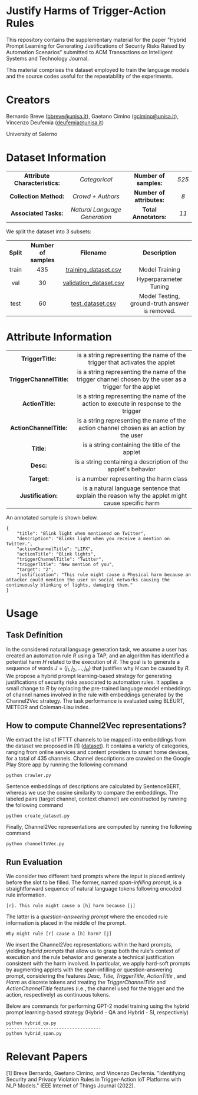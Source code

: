 # Justify Harms of Trigger-Action Rules
This repository contains the supplementary material for the paper "Hybrid Prompt Learning for Generating Justifications of Security Risks Raised by Automation Scenarios" submitted to ACM Transactions on Intelligent Systems and Technology Journal. 

This material comprises the dataset employed to train the language models and the source codes useful for the repeatability of the experiments.

# Creators

Bernardo Breve (bbreve@unisa.it), Gaetano Cimino (gcimino@unisa.it), Vincenzo Deufemia (deufemia@unisa.it)

University of Salerno

# Dataset Information

<table align="center">
    <tr>
     <td align="center"><b>Attribute Characteristics:</td>
        <td align="center"><i>Categorical</td>
        <td align="center"><b>Number of samples:</td>
        <td align="center"><i>525</td>
    </tr>
    <tr>
        <td align="center"><b>Collection Method:</td>
        <td align="center"><i>Crowd + Authors</td>
        <td align="center"><b>Number of attributes:</td>
        <td align="center"><i>8</td>
    </tr>
    <tr>
        <td align="center"><b>Associated Tasks:</td>
        <td align="center"><i>Natural Language Generation</td>
        <td align="center"><b>Total Annotators:</td>
        <td align="center"><i>11</td>
    </tr>
</table>

We split the dataset into 3 subsets:

<table align="center">
    <tr>
        <td align="center"><b>Split</td>
        <td align="center"><b>Number of samples</td>
        <td align="center"><b>Filename</td>
        <td align="center"><b>Description</td>
    </tr>
     <tr>
        <td align="center">train</td>
        <td align="center">435</td>
        <td align="center"><a href = "https://github.com/empathy-ws/Justify-Harms-of-Trigger-Action-Rules/blob/main/training_dataset.csv"> training_dataset.csv </a></td>
        <td align="center">Model Training</td>
    </tr>
    <tr>
        <td align="center">val</td>
        <td align="center">30</td>
        <td align="center"><a href = "https://github.com/empathy-ws/Justify-Harms-of-Trigger-Action-Rules/blob/main/val_dataset.csv"> validation_dataset.csv </a></td>
        <td align="center">Hyperparameter Tuning</td>
    </tr>
    <tr>
        <td align="center">test</td>
        <td align="center">60</td>
        <td align="center"><a href = "https://github.com/empathy-ws/Justify-Harms-of-Trigger-Action-Rules/blob/main/test_dataset.csv"> test_dataset.csv </a></td>
        <td align="center">Model Testing, ground-truth answer is removed.</td>
    </tr>
</table>

# Attribute Information

<table align="center">
    <tr>
        <td align="center"><b>TriggerTitle:</td>
        <td align="center">is a string representing the name of the trigger that activates the applet</td>
    </tr>
    <tr>
        <td align="center"><b>TriggerChannelTitle:</td>
        <td align="center">is a string representing the name of the trigger channel chosen by the user as a trigger for the applet</td>
    </tr>
    <tr>
        <td align="center"><b>ActionTitle:</td>
        <td align="center">is a string representing the name of the action to execute in response to the trigger</td>
    </tr>
    <tr>
        <td align="center"><b>ActionChannelTitle:</td>
        <td align="center">is a string representing the name of the action channel chosen as an action by the user</td>
    </tr>
    <tr>
        <td align="center"><b>Title:</td>
        <td align="center">is a string containing the title of the applet</td>
    </tr>
    <tr>
        <td align="center"><b>Desc:</td>
        <td align="center">is a string containing a description of the applet's behavior</td>
    </tr>
    <tr>
        <td align="center"><b>Target:</td>
        <td align="center">is a number representing the harm class</td>
    </tr>
    <tr>
        <td align="center"><b>Justification:</td>
        <td align="center">is a natural language sentence that explain the reason why the applet might cause specific harm</td>
    </tr>
</table> 

An annotated sample is shown below.

```
{
    "title": "Blink light when mentioned on Twitter",
    "description": "Blinks light when you receive a mention on Twitter.",
    "actionChannelTitle": "LIFX",
    "actionTitle": "Blink lights",
    "triggerChannelTitle": "Twitter",
    "triggerTitle": "New mention of you",
    "target": "2",
    "justification": "This rule might cause a Physical harm because an attacker could mention the user on social networks causing the continuously blinking of lights, damaging them."
}
```

# Usage

## Task Definition
In the considered natural language generation task, we assume a user has created an automation rule $R$ using a TAP, and an algorithm has identified a potential harm $H$ related to the execution of $R$. The goal is to generate a sequence of words $J=(j_1,j_2,\ldots,j_N)$ that justifies why $H$ can be caused by $R$. We propose a hybrid prompt learning-based strategy for generating justifications of security risks associated to automation rules. It applies a small change to $R$ by replacing the pre-trained language model embeddings of channel names involved in the rule with embeddings generated by the Channel2Vec strategy. The task performance is evaluated using BLEURT, METEOR and Coleman-Liau index.

## How to compute Channel2Vec representations?
We extract the list of IFTTT channels to be mapped into embeddings from the dataset we proposed in [1] (<a href = "https://github.com/empathy-ws/Justify-Harms-of-Trigger-Action-Rules/blob/main/FullDataset_116k.csv">dataset</a>). It contains a variety of categories, ranging from online services and content providers to smart home devices, for a total of 435 channels. Channel descriptions are crawled on the Google Play Store app by running the following command
```
python crawler.py
```
Sentence embeddings of descriptions are calculated by SentenceBERT, whereas we use the cosine similarity to compare the embeddings. The labeled pairs (target channel, context channel) are constructed by running the following command
```
python create_dataset.py
```
Finally, Channel2Vec representations are computed by running the following command
```
python channelToVec.py
```

## Run Evaluation
We consider two different hard prompts where the input is placed entirely before the slot to be filled. The former, named <i>span-infilling prompt</i>, is a straightforward sequence of natural language tokens following encoded rule information. 
```
[r]. This rule might cause a [h] harm because [j]
```

The latter is a <i> question-answering prompt </i> where the encoded rule information is placed in the middle of the prompt.
```
Why might rule [r] cause a [h] harm? [j]
```

We insert the Channel2Vec representations within the hard prompts, yielding <i> hybrid prompts </i> that allow us to grasp both the rule's context of execution and the rule behavior and generate a technical justification consistent with the harm involved. In particular, we apply hard-soft prompts by augmenting applets with the span-infilling or question-answering prompt, considering the features <i> Desc, Title, TriggerTitle, ActionTitle </i>, and <i> Harm </i> as discrete tokens and treating the <i> TriggerChannelTitle </i> and <i> ActionChannelTitle </i> features (i.e., the channel used for the trigger and the action, respectively) as continuous tokens.

Below are commands for performing GPT-2 model training using the hybrid prompt learning-based strategy (Hybrid - QA and Hybrid - SI, respectively)
```
python hybrid_qa.py
------------------------------------
python hybrid_span.py
```

# Relevant Papers

[1] Breve Bernardo, Gaetano Cimino, and Vincenzo Deufemia. "Identifying Security and Privacy Violation Rules in Trigger-Action IoT Platforms with NLP Models." IEEE Internet of Things Journal (2022).
